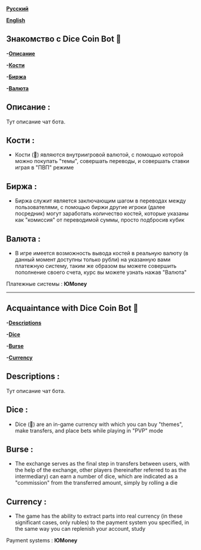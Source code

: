 **<a href="#Русский">Русский</a>**

**<a href="#English">English</a>**


<h2 id="Русский">Знакомство с Dice Coin Bot 🤖</h2>


**-<a href="#Описание">Описание</a>**

**-<a href="#Кости">Кости</a>**

**-<a href="#Биржа">Биржа</a>**

**-<a href="#Валюта">Валюта</a>**



**<h2 id="Описание">Описание :</h2>**

Тут описание чат бота.


**<h2 id="Кости">Кости :</h2>**

- Кости (🎲) являются внутриигровой валютой, с помощью которой можно покупать "темы", совершать переводы, и совершать ставки играя в "ПВП" режиме


**<h2 id="Биржа">Биржа :</h2>**

- Биржа служит является заключающим шагом в переводах между пользователями, с помощью биржи другие игроки (далее посредник) могут заработать количество костей, которые указаны как "комиссия" от переводимой суммы, просто подбросив кубик


**<h2 id="Валюта">Валюта :</h2>**

- В игре имеется возможность вывода костей в реальную валюту (в данный момент доступны только рубли) на указанную вами платежную систему, таким же образом вы можете совершить пополнение своего счета, курс вы можете узнать нажав "Валюта"

Платежные системы : **ЮMoney**

---------


<h2 id="English">Acquaintance with Dice Coin Bot 🤖</h2>


**-<a href="#Descriptions">Descriptions</a>**

**-<a href="#Dice">Dice</a>**

**-<a href="#Burse">Burse</a>**

**-<a href="#Currency">Currency</a>**



**<h2 id="Descriptions">Descriptions :</h2>**

Тут описание чат бота.


**<h2 id="Dice">Dice :</h2>**

- Dice (🎲) are an in-game currency with which you can buy "themes", make transfers, and place bets while playing in "PVP" mode


**<h2 id="Burse">Burse :</h2>**

- The exchange serves as the final step in transfers between users, with the help of the exchange, other players (hereinafter referred to as the intermediary) can earn a number of dice, which are indicated as a "commission" from the transferred amount, simply by rolling a die


**<h2 id="Currency">Currency :</h2>**

- The game has the ability to extract parts into real currency (in these significant cases, only rubles) to the payment system you specified, in the same way you can replenish your account, study

Payment systems : **ЮMoney**
